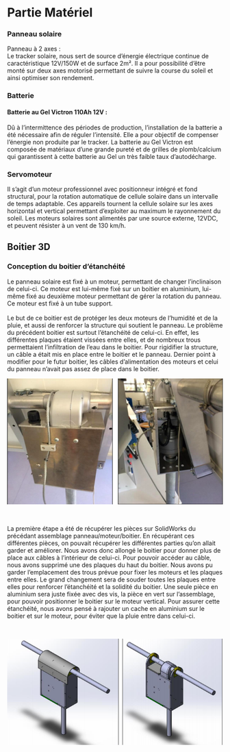 # Partie Matériel 

### Panneau solaire 

Panneau à 2 axes :<br>
Le tracker solaire, nous sert de source d’énergie électrique
continue de caractéristique 12V/150W et de surface 2m². Il a pour
possibilité d’être monté sur deux axes motorisé permettant de
suivre la course du soleil et ainsi optimiser son rendement.



### Batterie

#### Batterie au Gel Victron 110Ah 12V :
Dû à l’intermittence des périodes de production, l’installation de la batterie a été
nécessaire afin de réguler l’intensité. Elle a pour objectif de compenser l’énergie non
produite par le tracker. La batterie au Gel Victron est composée de matériaux d’une
grande pureté et de grilles de plomb/calcium qui garantissent à cette batterie au Gel
un très faible taux d’autodécharge.

### Servomoteur

Il s’agit d’un moteur professionnel avec positionneur
intégré et fond structural, pour la rotation automatique de
cellule solaire dans un intervalle de temps adaptable. Ces
appareils tournent la cellule solaire sur les axes horizontal et
vertical permettant d’exploiter au maximum le rayonnement
du soleil.
Les moteurs solaires sont alimentés par une source externe, 12VDC, et peuvent
résister à un vent de 130 km/h.


## Boitier 3D<br>
### Conception du boitier d’étanchéité

Le panneau solaire est fixé à un moteur, permettant de changer l’inclinaison
de celui-ci. Ce moteur est lui-même fixé sur un boitier en aluminium, lui-même
fixé au deuxième moteur permettant de gérer la rotation du panneau. Ce
moteur est fixé à un tube support.<br>
<br>
Le but de ce boitier est de protéger les deux moteurs de l’humidité et de la
pluie, et aussi de renforcer la structure qui soutient le panneau. Le problème
du précédent boitier est surtout l’étanchéité de celui-ci. En effet, les différentes
plaques étaient vissées entre elles, et de nombreux trous permettaient
l’infiltration de l’eau dans le boitier. Pour rigidifier la structure, un câble a était
mis en place entre le boitier et le panneau. Dernier point à modifier pour le
futur boitier, les câbles d’alimentation des moteurs et celui du panneau n’avait
pas assez de place dans le boitier.<br>

 
![Screenshot](pic/partie_mecanique/boitier3d.PNG) 

<br>

La première étape a été de récupérer les pièces sur SolidWorks du précédant
assemblage panneau/moteur/boitier. En récupérant ces différentes pièces, on
pouvait récupérer les différentes parties qu’on allait garder et améliorer. Nous
avons donc allongé le boitier pour donner plus de place aux câbles à l’intérieur
de celui-ci. Pour pouvoir accéder au câble, nous avons supprimé une des
plaques du haut du boitier. Nous avons pu garder l’emplacement des trous
prévue pour fixer les moteurs et les plaques entre elles. Le grand changement
sera de souder toutes les plaques entre elles pour renforcer l’étanchéité et la
solidité du boitier. Une seule pièce en aluminium sera juste fixée avec des vis,
la pièce en vert sur l’assemblage, pour pouvoir positionner le boitier sur le
moteur vertical.
Pour assurer cette étanchéité, nous avons pensé à rajouter un cache en
aluminium sur le boitier et sur le moteur, pour éviter que la pluie entre dans
celui-ci.

<br>


![Screenshot](pic/partie_mecanique/boitierfinal.PNG) <br>




